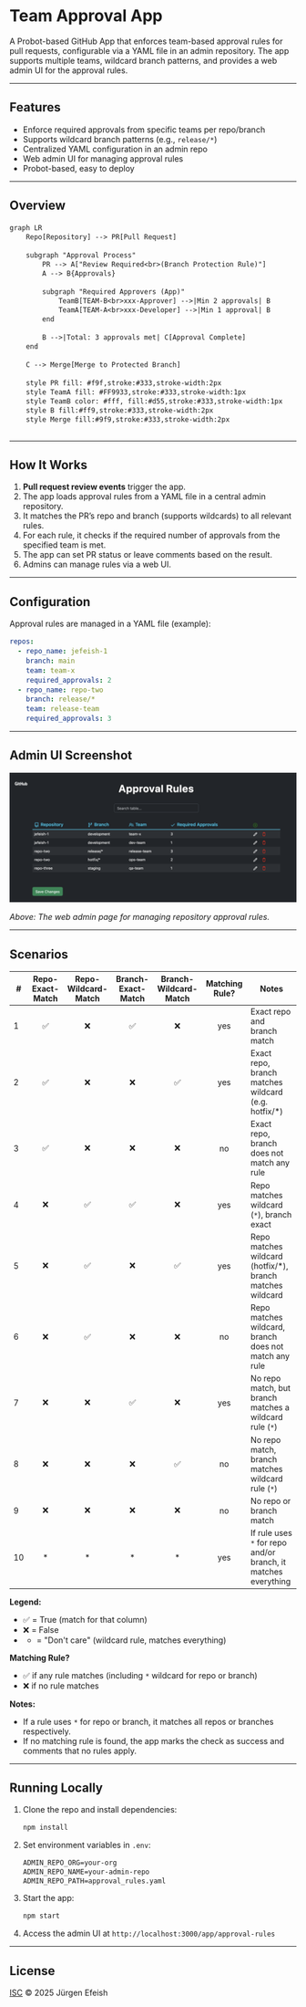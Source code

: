 # Team Approval App

A Probot-based GitHub App that enforces team-based approval rules for pull requests, configurable via a YAML file in an admin repository. The app supports multiple teams, wildcard branch patterns, and provides a web admin UI for the approval rules.

---

## Features

- Enforce required approvals from specific teams per repo/branch
- Supports wildcard branch patterns (e.g., `release/*`)
- Centralized YAML configuration in an admin repo
- Web admin UI for managing approval rules
- Probot-based, easy to deploy

---

## Overview

```mermaid
graph LR
    Repo[Repository] --> PR[Pull Request]
    
    subgraph "Approval Process"
        PR --> A["Review Required<br>(Branch Protection Rule)"]
        A --> B{Approvals}
        
        subgraph "Required Approvers (App)"
            TeamB[TEAM-B<br>xxx-Approver] -->|Min 2 approvals| B
            TeamA[TEAM-A<br>xxx-Developer] -->|Min 1 approval| B
        end
        
        B -->|Total: 3 approvals met| C[Approval Complete]
    end
    
    C --> Merge[Merge to Protected Branch]
    
    style PR fill: #f9f,stroke:#333,stroke-width:2px
    style TeamA fill: #FF9933,stroke:#333,stroke-width:1px
    style TeamB color: #fff, fill:#d55,stroke:#333,stroke-width:1px
    style B fill:#ff9,stroke:#333,stroke-width:2px
    style Merge fill:#9f9,stroke:#333,stroke-width:2px
    
```

---

## How It Works

1. **Pull request review events** trigger the app.
2. The app loads approval rules from a YAML file in a central admin repository.
3. It matches the PR’s repo and branch (supports wildcards) to all relevant rules.
4. For each rule, it checks if the required number of approvals from the specified team is met.
5. The app can set PR status or leave comments based on the result.
6. Admins can manage rules via a web UI.

---

## Configuration

Approval rules are managed in a YAML file (example):

```yaml
repos:
  - repo_name: jefeish-1
    branch: main
    team: team-x
    required_approvals: 2
  - repo_name: repo-two
    branch: release/*
    team: release-team
    required_approvals: 3
```

---

## Admin UI Screenshot

![Admin UI Screenshot](docs/images/admin-screen.png)

*Above: The web admin page for managing repository approval rules.*

---

## Scenarios

| #  | Repo-Exact-Match | Repo-Wildcard-Match | Branch-Exact-Match | Branch-Wildcard-Match | Matching Rule? | Notes                                                                                   |
|----|:---------------:|:-------------------:|:------------------:|:--------------------:|:--------------:|-----------------------------------------------------------------------------------------|
| 1  | ✅              | ❌                  | ✅                 | ❌                   | yes            | Exact repo and branch match                                                             |
| 2  | ✅              | ❌                  | ❌                 | ✅                   | yes            | Exact repo, branch matches wildcard (e.g. hotfix/*)                                     |
| 3  | ✅              | ❌                  | ❌                 | ❌                   | no             | Exact repo, branch does not match any rule                                              |
| 4  | ❌              | ✅                  | ✅                 | ❌                   | yes            | Repo matches wildcard (`*`), branch exact                                               |
| 5  | ❌              | ✅                  | ❌                 | ✅                   | yes            | Repo matches wildcard (hotfix/*), branch matches wildcard                               |
| 6  | ❌              | ✅                  | ❌                 | ❌                   | no             | Repo matches wildcard, branch does not match any rule                                   |
| 7  | ❌              | ❌                  | ✅                 | ❌                   | yes            | No repo match, but branch matches a wildcard rule (`*`)                                 |
| 8  | ❌              | ❌                  | ❌                 | ✅                   | no            | No repo match, branch matches wildcard rule (`*`)                                       |
| 9  | ❌              | ❌                  | ❌                 | ❌                   | no             | No repo or branch match                                                                 |
| 10 | *              | *                   | *                  | *                    | yes            | If rule uses `*` for repo and/or branch, it matches everything                          |

**Legend:**  
- ✅ = True (match for that column)  
- ❌ = False  
- * = "Don't care" (wildcard rule, matches everything)

**Matching Rule?**  
- ✅ if any rule matches (including `*` wildcard for repo or branch)
- ❌ if no rule matches

**Notes:**  
- If a rule uses `*` for repo or branch, it matches all repos or branches respectively.
- If no matching rule is found, the app marks the check as success and comments that no rules apply.

---

## Running Locally

1. Clone the repo and install dependencies:
   ```sh
   npm install
   ```

2. Set environment variables in `.env`:
   ```
   ADMIN_REPO_ORG=your-org
   ADMIN_REPO_NAME=your-admin-repo
   ADMIN_REPO_PATH=approval_rules.yaml
   ```

3. Start the app:
   ```sh
   npm start
   ```

4. Access the admin UI at `http://localhost:3000/app/approval-rules`

---

## License

[ISC](LICENSE) © 2025 Jürgen Efeish
